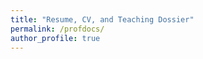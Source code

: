 ```yaml
---
title: "Resume, CV, and Teaching Dossier"
permalink: /profdocs/
author_profile: true
---
```

<object data="{{ site.url }}{{ site.baseurl }}/assets/documents/NJR_Resume_Jan_2025.pdf" width="1000" height="1000" type="application/pdf"></object>

<object data="{{ site.url }}{{ site.baseurl }}/assets/documents/Academic_CV_NJR_Jan_2025.pdf" width="1000" height="1000" type="application/pdf"></object>

<object data="{{ site.url }}{{ site.baseurl }}/assets/documents/Teaching_Dossier_NJR_Jan_2025.pdf" width="1000" height="1000" type="application/pdf"></object>
